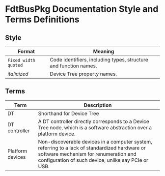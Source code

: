 # FdtBusPkg Documentation Style and Terms Definitions

## Style

| Format | Meaning |
| ------ | ------- |
| `Fixed width quoted` | Code identifiers, including types, structure and function names. |
| _italicized_ | Device Tree property names. |

## Terms

| Term | Description |
| ---- | ----------- |
| DT   | Shorthand for Device Tree |
| DT controller | A DT controller directly corresponds to a Device Tree node, which is a software abstraction over a platform device. |
| Platform devices | Non-discoverable devices in a computer system, referring to a lack of standardized hardware or software mechanism for renumeration and configuration of such device, unlike say PCIe or USB. |
